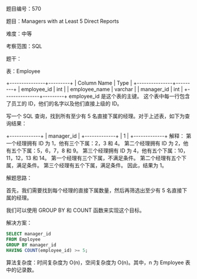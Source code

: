 题目编号：570

题目：Managers with at Least 5 Direct Reports

难度：中等

考察范围：SQL

题干：

表：Employee

+---------------+---------+
| Column Name   | Type    |
+---------------+---------+
| employee_id   | int     |
| employee_name | varchar |
| manager_id    | int     |
+---------------+---------+
employee_id 是这个表的主键。
这个表中每一行包含了员工的 ID，他们的名字以及他们直接上级的 ID。

写一个 SQL 查询，找到所有至少有 5 名直接下属的经理。对于上述表，如下为查询结果：

+-------------+
| manager_id  |
+-------------+
| 1           |
+-------------+
解释：
第一个经理拥有 ID 为 1，他有三个下属：2，3 和 4。
第二个经理拥有 ID 为 2，他有五个下属：5，6，7，8 和 9。
第三个经理拥有 ID 为 4，他有五个下属：10，11，12，13 和 14。
第一个经理有三个下属，不满足条件。
第二个经理有五个下属，满足条件。
第三个经理有五个下属，满足条件。
因此，结果为 1。

解题思路：

首先，我们需要找到每个经理的直接下属数量，然后再筛选出至少有 5 名直接下属的经理。

我们可以使用 GROUP BY 和 COUNT 函数来实现这个目标。

解决方案：

```sql
SELECT manager_id
FROM Employee
GROUP BY manager_id
HAVING COUNT(employee_id) >= 5;
```

算法复杂度：时间复杂度为 O(n)，空间复杂度为 O(n)。其中，n 为 Employee 表中的记录数。